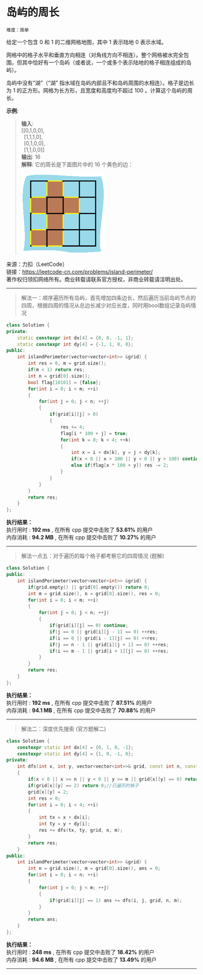 # 岛屿的周长 #  
`难度：简单` 

给定一个包含 0 和 1 的二维网格地图，其中 1 表示陆地 0 表示水域。  

网格中的格子水平和垂直方向相连（对角线方向不相连）。整个网格被水完全包围，但其中恰好有一个岛屿（或者说，一个或多个表示陆地的格子相连组成的岛屿）。  

岛屿中没有“湖”（“湖” 指水域在岛屿内部且不和岛屿周围的水相连）。格子是边长为 1 的正方形。网格为长方形，且宽度和高度均不超过 100 。计算这个岛屿的周长。  

**示例**:  
>**输入**:   
>[[0,1,0,0],  
>&ensp;[1,1,1,0],  
>&ensp;[0,1,0,0],  
>&ensp;[1,1,0,0]]  
>**输出**: 16  
>**解释**: 它的周长是下面图片中的 16 个黄色的边：  
>  
>![岛屿示意图](../pic/island.png "岛屿示意图")

来源：力扣（LeetCode）  
链接：https://leetcode-cn.com/problems/island-perimeter/  
著作权归领扣网络所有。商业转载请联系官方授权，非商业转载请注明出处。  

---  
>解法一：顺序遍历所有岛屿，首先增加四条边长，然后遍历当前岛屿节点的四周，根据四周的情况从总边长减少对应长度，同时用bool数组记录岛屿情况  

```C++  
class Solution {
private:
    static constexpr int dx[4] = {0, 0, -1, 1};
    static constexpr int dy[4] = {-1, 1, 0, 0};
public:
    int islandPerimeter(vector<vector<int>> &grid) {
        int res = 0, m = grid.size();
        if(m < 1) return res;
        int n = grid[0].size();
        bool flag[10101] = {false};
        for(int i = 0; i < m; ++i)
        {
            for(int j = 0; j < n; ++j)
            {
                if(grid[i][j] > 0)
                {
                    res += 4;
                    flag[i * 100 + j] = true;
                    for(int k = 0; k < 4; ++k)
                    {
                        int x = i + dx[k], y = j + dy[k];
                        if(x < 0 || x > 100 || y < 0 || y > 100) continue;
                        else if(flag[x * 100 + y]) res -= 2;
                    }
                }
            }
        }
        return res;
    }
};
```  

**执行结果：**  
执行用时 : **192 ms** , 在所有 cpp 提交中击败了 **53.61%** 的用户  
内存消耗 : **94.2 MB** , 在所有 cpp 提交中击败了 **10.27%** 的用户  

---  
>解法一点五：对于遍历的每个格子都考察它的四周情况 (题解)  

```C++  
class Solution {
public:
    int islandPerimeter(vector<vector<int>> &grid) {
        if(grid.empty() || grid[0].empty()) return 0;
        int m = grid.size(), n = grid[0].size(), res = 0;
        for(int i = 0; i < m; ++i)
        {
            for(int j = 0; j < n; ++j)
            {
                if(grid[i][j] == 0) continue;
                if(j == 0 || grid[i][j - 1] == 0) ++res;
                if(i == 0 || grid[i - 1][j] == 0) ++res;
                if(j == n - 1 || grid[i][j + 1] == 0) ++res;
                if(i == m - 1 || grid[i + 1][j] == 0) ++res;
            }
        }
        return res;
    }
};
```  

**执行结果：**  
执行用时 : **192 ms** , 在所有 cpp 提交中击败了 **87.51%** 的用户  
内存消耗 : **94.1 MB** , 在所有 cpp 提交中击败了 **70.88%** 的用户  

---  
>解法二：深度优先搜索 (官方题解二)  

```C++  
class Solution {
    constexpr static int dx[4] = {0, 1, 0, -1};
    constexpr static int dy[4] = {1, 0, -1, 0};
private:
    int dfs(int x, int y, vector<vector<int>>& grid, const int n, const int m)
    {
        if(x < 0 || x >= n || y < 0 || y >= m || grid[x][y] == 0) return 1;//不合理格子
        if(grid[x][y] == 2) return 0;//已遍历的格子
        grid[x][y] = 2;
        int res = 0;
        for(int i = 0; i < 4; ++i)
        {
            int tx = x + dx[i];
            int ty = y + dy[i];
            res += dfs(tx, ty, grid, n, m);
        }
        return res;
    }
public:
    int islandPerimeter(vector<vector<int>> &grid) {
        int n = grid.size(), m = grid[0].size(), ans = 0;
        for(int i = 0; i < n; ++i)
        {
            for(int j = 0; j < m; ++j)
            {
                if(grid[i][j] == 1) ans += dfs(i, j, grid, n, m);
            }
        }
        return ans;
    }
};
```  

**执行结果：**  
执行用时 : **248 ms** , 在所有 cpp 提交中击败了 **18.42%** 的用户  
内存消耗 : **94.6 MB** , 在所有 cpp 提交中击败了 **13.49%** 的用户  

---  